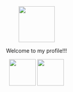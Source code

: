 <div id="header" align="center">
  <img src="https://i.giphy.com/media/v1.Y2lkPTc5MGI3NjExMm9jdTY4cWd5NGIxaHNwMTBrcWJjc29lcDN6bnAzMHAyN3YzdnllMSZlcD12MV9pbnRlcm5hbF9naWZfYnlfaWQmY3Q9Zw/OpBA2nKQog7LENz8Of/giphy.gif" height="95" width="95">
  <p>Welcome to my profile!!!<p/>
<div/>
<div id="tools" align="center">
  <img src="https://cdn.jsdelivr.net/gh/devicons/devicon@latest/icons/python/python-original-wordmark.svg" height=70 width=70/>
  <img src="https://cdn.jsdelivr.net/gh/devicons/devicon@latest/icons/javascript/javascript-original.svg" height=70 width=70/>     
<div/>